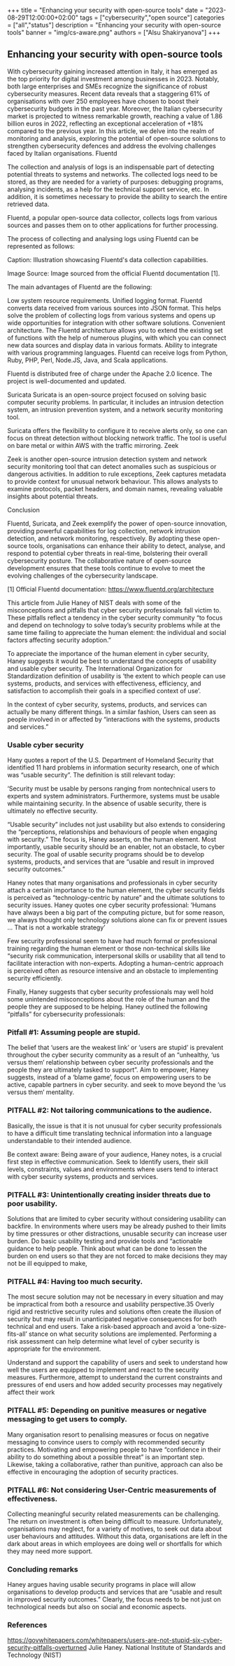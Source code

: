 +++
title = "Enhancing your security with open-source tools"
date = "2023-08-29T12:00:00+02:00"
tags = ["cybersecurity","open source"]
categories = ["all","status"]
description = "Enhancing your security with open-source tools"
banner = "img/cs-aware.png"
authors = ["Alsu Shakiryanova"]
+++
## Enhancing your security with open-source tools

With cybersecurity gaining increased attention in Italy, it has emerged as the top priority for digital investment among businesses in 2023. Notably, both large enterprises and SMEs recognize the significance of robust cybersecurity measures. Recent data reveals that a staggering 61% of organisations with over 250 employees have chosen to boost their cybersecurity budgets in the past year. Moreover, the Italian cybersecurity market is projected to witness remarkable growth, reaching a value of 1.86 billion euros in 2022, reflecting an exceptional acceleration of +18% compared to the previous year. In this article, we delve into the realm of monitoring and analysis, exploring the potential of open-source solutions to strengthen cybersecurity defences and address the evolving challenges faced by Italian organisations.
Fluentd

The collection and analysis of logs is an indispensable part of detecting potential threats to systems and networks. The collected logs need to be stored, as they are needed for a variety of purposes: debugging programs, analysing incidents, as a help for the technical support service, etc. In addition, it is sometimes necessary to provide the ability to search the entire retrieved data.

Fluentd, a popular open-source data collector, collects logs from various sources and passes them on to other applications for further processing.

The process of collecting and analysing logs using Fluentd can be represented as follows:


Caption: Illustration showcasing Fluentd's data collection capabilities.

Image Source: Image sourced from the official Fluentd documentation [1].


The main advantages of Fluentd are the following:

Low system resource requirements. 
Unified logging format. Fluentd converts data received from various sources into JSON format. This helps solve the problem of collecting logs from various systems and opens up wide opportunities for integration with other software solutions.
Convenient architecture. The Fluentd architecture allows you to extend the existing set of functions with the help of numerous plugins, with which you can connect new data sources and display data in various formats.
Ability to integrate with various programming languages. Fluentd can receive logs from Python, Ruby, PHP, Perl, Node.JS, Java, and Scala applications.



Fluentd is distributed free of charge under the Apache 2.0 licence. The project is well-documented and updated.


Suricata
Suricata is an open-source project focused on solving basic computer security problems. In particular, it includes an intrusion detection system, an intrusion prevention system, and a network security monitoring tool.

Suricata offers the flexibility to configure it to receive alerts only, so one can focus on threat detection without blocking network traffic. The tool is useful on bare metal or within AWS with the traffic mirroring.
Zeek

Zeek is another open-source intrusion detection system and network security monitoring tool that can detect anomalies such as suspicious or dangerous activities.  In addition to rule exceptions, Zeek captures metadata to provide context for unusual network behaviour. This allows analysts to examine protocols, packet headers, and domain names, revealing valuable insights about potential threats.


Conclusion

Fluentd, Suricata, and Zeek exemplify the power of open-source innovation, providing powerful capabilities for log collection, network intrusion detection, and network monitoring, respectively. By adopting these open-source tools, organisations can enhance their ability to detect, analyse, and respond to potential cyber threats in real-time, bolstering their overall cybersecurity posture. The collaborative nature of open-source development ensures that these tools continue to evolve to meet the evolving challenges of the cybersecurity landscape.


[1] Official Fluentd documentation: https://www.fluentd.org/architecture



This article from Julie Haney of NIST deals with some of the misconceptions and pitfalls that cyber security professionals fall victim to. These pitfalls reflect a tendency in the cyber security community “to focus and depend on technology to solve today’s security problems while at the same time failing to appreciate the human element: the individual and social factors affecting security adoption.” 

To appreciate the importance of the human element in cyber security, Haney suggests it would be best to understand the concepts of usability and usable cyber security.
The International Organization for Standardization definition of usability is ‘the extent to which people can use systems, products, and services with effectiveness, efficiency, and satisfaction to accomplish their goals in a specified context of use’.  

In the context of cyber security, systems, products, and services can actually be many different things.  In a similar fashion, Users can seen as people involved in or affected by “interactions with the systems, products and services.”

### Usable cyber security

Hany quotes a report of the U.S. Department of Homeland Security that identified 11 hard problems in information security research, one of which was “usable security”. 
The definition is still relevant today:

‘Security must be usable by persons ranging from nontechnical users to experts and system administrators. Furthermore, systems must be usable while maintaining security. In the absence of usable security, there is ultimately no effective security.

“Usable security” includes not just usability but also extends to considering the “perceptions, relationships and behaviours of people when engaging with security.” The focus is, Haney asserts,  on the human element. Most importantly, usable security should be an enabler, not an obstacle, to cyber security. The goal of usable security programs should be to develop systems, products, and services that are “usable and result in improved security outcomes.”

Haney notes that many organisations and professionals in cyber security attach a certain importance to the human element, the cyber security fields is perceived as “technology-centric by nature” and the ultimate solutions to security issues. Haney quotes one cyber security professional: ‘Humans have always been a big part of the computing picture, but for some reason, we always thought only technology solutions alone can fix or prevent issues … That is not a workable strategy’ 

Few security professional seem to have had much formal or professional training regarding the human element or those non-technical skills like “security risk communication, interpersonal skills or usability that all tend to facilitate interaction with non-experts.  Adopting a human-centric approach is perceived often as resource intensive and an obstacle to implementing security efficiently.

Finally, Haney suggests that cyber security professionals may well hold some unintended misconceptions about the role of the human and the people they are supposed to be helping.
Haney outlined the following “pitfalls” for cybersecurity professionals:

### Pitfall #1: Assuming people are stupid. 

The belief that ‘users are the weakest link’ or ‘users are stupid’ is prevalent throughout the cyber security community as a result of an “unhealthy, ‘us versus them’ relationship between cyber security professionals and the people they are ultimately tasked to support”.
Aim to empower, Haney suggests, instead of a ‘blame game’, focus on empowering users to be active, capable partners in cyber security. and seek to move beyond the ‘us versus them’ mentality. 

### PITFALL #2: Not tailoring communications to the audience. 
Basically, the issue is that it is not unusual for cyber security professionals to have a difficult time translating technical information into a language understandable to their intended audience.

Be context aware: Being aware of your audience, Haney notes,  is a crucial first step in effective communication. Seek to Identify users, their skill levels, constraints, values and environments where users tend to interact with cyber security systems, products and services. 

### PITFALL #3: Unintentionally creating insider threats due to poor usability. 
Solutions that are limited to cyber security without considering usability can backfire. In environments where users may be already pushed to their limits by time pressures or other distractions, unusable security can increase user burden. 
Do basic usability testing  and provide tools and “actionable guidance to help people. Think about what can be done to lessen the burden on end users so that they are not forced to make decisions they may not be ill equipped to make,

### PITFALL #4: Having too much security. 
The most secure solution may not be necessary in every situation and may be impractical from both a resource and usability perspective.35 Overly rigid and restrictive security rules and solutions often create the illusion of security but may result in unanticipated negative consequences for both technical and end users.
Take a risk-based approach and avoid a ‘one-size-fits-all’ stance on what security solutions are implemented. Performing a risk assessment  can help determine what level of cyber security is appropriate for the environment.

Understand and support the capability of users and seek to understand how well the users are equipped to implement and react to the security measures. Furthermore, attempt to understand the current constraints and pressures of end users and how added security processes may negatively affect their work

### PITFALL #5: Depending on punitive measures or negative messaging to get users to comply.
Many organisation resort to penalising measures or focus on negative messaging to convince users to comply with recommended security practices.
Motivating and empowering people to have “confidence in their ability to do something about a possible threat” is an important step. Likewise, taking a collaborative, rather than punitive, approach can also be effective in encouraging the adoption of security practices.

### PITFALL #6: Not considering User-Centric measurements of effectiveness.
Collecting meaningful security related measurements can be challenging.  The return on investment is often being difficult to measure. Unfortunately, organisations may neglect, for a variety of motives,  to seek out data about user behaviours and attitudes. Without this data, organisations are left in the dark about areas in which employees are doing well or shortfalls for which they may need more support. 

### Concluding remarks
Haney argues having usable security programs in place will allow organisations  to develop products and services that are “usable and result in improved security outcomes.”  Clearly, the focus needs to be not just on technological needs but also on social and economic aspects.

### References
https://govwhitepapers.com/whitepapers/users-are-not-stupid-six-cyber-security-pitfalls-overturned Julie Haney.  National Institute of Standards and Technology (NIST)

